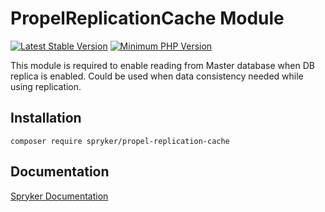 # PropelReplicationCache Module
[![Latest Stable Version](https://poser.pugx.org/spryker/propel-replication-cache/v/stable.svg)](https://packagist.org/packages/spryker/propel-replication-cache)
[![Minimum PHP Version](https://img.shields.io/badge/php-%3E%3D%208.0-8892BF.svg)](https://php.net/)

This module is required to enable reading from Master database when DB replica is enabled. Could be used when data consistency needed while using replication.

## Installation

```
composer require spryker/propel-replication-cache
```

## Documentation

[Spryker Documentation](https://docs.spryker.com)
